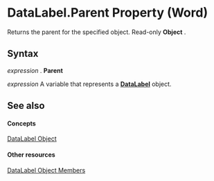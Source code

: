 
# DataLabel.Parent Property (Word)

Returns the parent for the specified object. Read-only  **Object** .


## Syntax

 _expression_ . **Parent**

 _expression_ A variable that represents a **[DataLabel](b955596d-ac94-1e18-4e72-cdf090fc1f9e.md)** object.


## See also


#### Concepts


[DataLabel Object](b955596d-ac94-1e18-4e72-cdf090fc1f9e.md)
#### Other resources


[DataLabel Object Members](91b7aae6-c3ab-56f6-1757-11b15bc9ec03.md)
